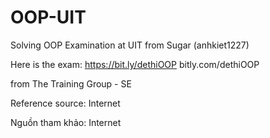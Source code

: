 # OOP-UIT
Solving OOP Examination at UIT from Sugar (anhkiet1227)

Here is the exam: 
https://bit.ly/dethiOOP
bitly.com/dethiOOP

from The Training Group - SE

Reference source: Internet

Nguồn tham khảo: Internet
